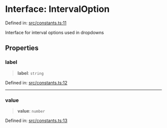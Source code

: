 # Interface: IntervalOption

Defined in: [src/constants.ts:11](https://github.com/Nick2bad4u/Uptime-Watcher/blob/dca5483e793478722cd3e6e125cafcec5fc771f0/src/constants.ts#L11)

Interface for interval options used in dropdowns

## Properties

### label

> **label**: `string`

Defined in: [src/constants.ts:12](https://github.com/Nick2bad4u/Uptime-Watcher/blob/dca5483e793478722cd3e6e125cafcec5fc771f0/src/constants.ts#L12)

***

### value

> **value**: `number`

Defined in: [src/constants.ts:13](https://github.com/Nick2bad4u/Uptime-Watcher/blob/dca5483e793478722cd3e6e125cafcec5fc771f0/src/constants.ts#L13)
